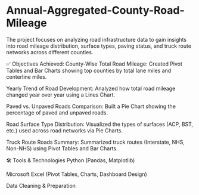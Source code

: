 # Annual-Aggregated-County-Road-Mileage
The project focuses on analyzing road infrastructure data to gain insights into road mileage distribution, surface types, paving status, and truck route networks across different counties.

✅ Objectives Achieved:
County-Wise Total Road Mileage:
Created Pivot Tables and Bar Charts showing top counties by total lane miles and centerline miles.

Yearly Trend of Road Development:
Analyzed how total road mileage changed year over year using a Lines Chart.

Paved vs. Unpaved Roads Comparison:
Built a Pie Chart showing the percentage of paved and unpaved roads.

Road Surface Type Distribution:
Visualized the types of surfaces (ACP, BST, etc.) used across road networks via Pie Charts.

Truck Route Roads Summary:
Summarized truck routes (Interstate, NHS, Non-NHS) using Pivot Tables and Bar Charts.

🛠️ Tools & Technologies
Python (Pandas, Matplotlib)

Microsoft Excel (Pivot Tables, Charts, Dashboard Design)

Data Cleaning & Preparation
